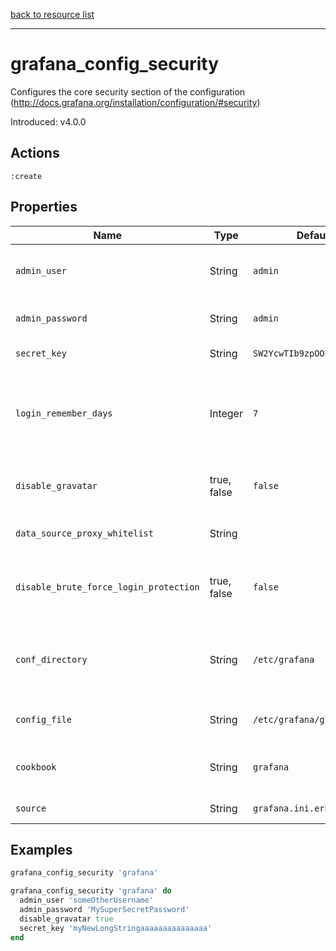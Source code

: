 [back to resource list](https://github.com/sous-chefs/grafana#resources)

---

# grafana_config_security

Configures the core security section of the configuration (http://docs.grafana.org/installation/configuration/#security)

Introduced: v4.0.0

## Actions

`:create`

## Properties

| Name                                    | Type        |  Default                    | Description                                             | Allowed Values
| --------------------------------------- | ----------- | --------------------------- | ------------------------------------------------------- | --------------- |
| `admin_user`                            | String      | `admin`                     | default admin user, created on startup                  |
| `admin_password`                        | String      | `admin`                     | default admin password                                  |
| `secret_key`                            | String      | `SW2YcwTIb9zpOOhoPsMm`      | used for signing.                                       |
| `login_remember_days`                   | Integer     | `7`                         | The number of days the keep me logged in / remember me cookie lasts.|
| `disable_gravatar`                      | true, false | `false`                     | disable gravatar profile images.                        | true, false
| `data_source_proxy_whitelist`           | String      |                             | data source proxy whitelist                      |ip_or_domain:port separated by spaces
| `disable_brute_force_login_protection`  | true, false | `false`                     | disable protection against brute force login attempts.  | true, false
| `conf_directory`                        | String      | `/etc/grafana`              | The directory where the Grafana configuration resides   | Valid directory
| `config_file`                           | String      | `/etc/grafana/grafana.ini`  | The Grafana configuration file                          | Valid file path
| `cookbook`                              | String      | `grafana`                   | Which cookbook to look in for the template              |
| `source`                                | String      | `grafana.ini.erb`           | Name of the template                                    |

## Examples

```ruby
grafana_config_security 'grafana'
```

```ruby
grafana_config_security 'grafana' do
  admin_user 'someOtherUsername'
  admin_password 'MySuperSecretPassword'
  disable_gravatar true
  secret_key 'myNewLongStringaaaaaaaaaaaaaaa'
end
```

